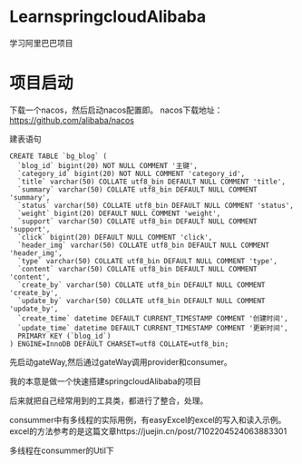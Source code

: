# LearnspringcloudAlibaba
学习阿里巴巴项目

# 项目启动
下载一个nacos，然后启动nacos配置即。
nacos下载地址： https://github.com/alibaba/nacos

建表语句
```
CREATE TABLE `bg_blog` (
  `blog_id` bigint(20) NOT NULL COMMENT '主键',
  `category_id` bigint(20) NOT NULL COMMENT 'category_id',
  `title` varchar(50) COLLATE utf8_bin DEFAULT NULL COMMENT 'title',
  `summary` varchar(50) COLLATE utf8_bin DEFAULT NULL COMMENT 'summary',
  `status` varchar(50) COLLATE utf8_bin DEFAULT NULL COMMENT 'status',
  `weight` bigint(20) DEFAULT NULL COMMENT 'weight',
  `support` varchar(50) COLLATE utf8_bin DEFAULT NULL COMMENT 'support',
  `click` bigint(20) DEFAULT NULL COMMENT 'click',
  `header_img` varchar(50) COLLATE utf8_bin DEFAULT NULL COMMENT 'header_img',
  `type` varchar(50) COLLATE utf8_bin DEFAULT NULL COMMENT 'type',
  `content` varchar(50) COLLATE utf8_bin DEFAULT NULL COMMENT 'content',
  `create_by` varchar(50) COLLATE utf8_bin DEFAULT NULL COMMENT 'create_by',
  `update_by` varchar(50) COLLATE utf8_bin DEFAULT NULL COMMENT 'update_by',
  `create_time` datetime DEFAULT CURRENT_TIMESTAMP COMMENT '创建时间',
  `update_time` datetime DEFAULT CURRENT_TIMESTAMP COMMENT '更新时间',
  PRIMARY KEY (`blog_id`)
) ENGINE=InnoDB DEFAULT CHARSET=utf8 COLLATE=utf8_bin;
```


先启动gateWay,然后通过gateWay调用provider和consumer。

我的本意是做一个快速搭建springcloudAlibaba的项目

后来就把自己经常用到的工具类，都进行了整合，处理。

consummer中有多线程的实际用例，有easyExcel的excel的写入和读入示例。
excel的方法参考的是这篇文章https://juejin.cn/post/7102204524063883301

多线程在consummer的Util下




